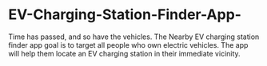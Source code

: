 # EV-Charging-Station-Finder-App-
Time has passed, and so have the vehicles. The Nearby EV charging station finder app goal is to target all people who own electric vehicles. The app will help them locate an EV charging station in their immediate vicinity.
